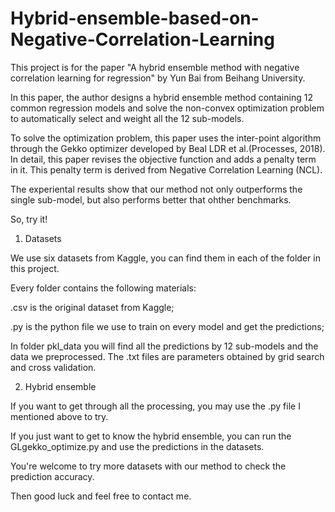 # Hybrid-ensemble-based-on-Negative-Correlation-Learning

This project is for the paper "A hybrid ensemble method with negative correlation learning for regression" by Yun Bai from Beihang University.

In this paper, the author designs a hybrid ensemble method containing 12 common regression models and solve the non-convex optimization problem to automatically select and weight all the 12 sub-models.

To solve the optimization problem, this paper uses the inter-point algorithm through the Gekko optimizer developed by Beal LDR et al.(Processes, 2018). In detail, this paper revises the objective function and adds a penalty term in it. This penalty term is derived from Negative Correlation Learning (NCL).

The experiental results show that our method not only outperforms the single sub-model, but also performs better that ohther benchmarks.

So, try it!

1. Datasets

We use six datasets from Kaggle, you can find them in each of the folder in this project.

Every folder contains the following materials:

.csv is the original dataset from Kaggle;

.py is the python file we use to train on every model and get the predictions;

In folder pkl_data you will find all the predictions by 12 sub-models and the data we preprocessed. The .txt files are parameters obtained by grid search and cross validation.

2. Hybrid ensemble

If you want to get through all the processing, you may use the .py file I mentioned above to try.

If you just want to get to know the hybrid ensemble, you can run the GLgekko_optimize.py and use the predictions in the datasets.

You're welcome to try more datasets with our method to check the prediction accuracy.

Then good luck and feel free to contact me.



